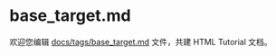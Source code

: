base_target.md
===

欢迎您编辑 <a target="__blank" href="https://github.com/jaywcjlove/html-tutorial/blob/main/docs/tags/base_target.md">docs/tags/base_target.md</a> 文件，共建 HTML Tutorial 文档。